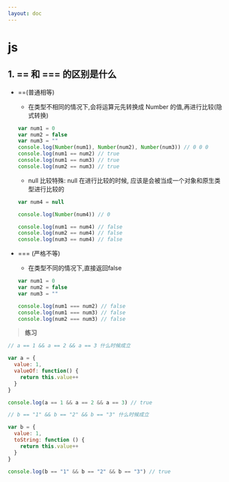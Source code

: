 ```yaml
---
layout: doc
---
```


# js


## 1. == 和 === 的区别是什么

  - ==(普通相等) 
  
    - 在类型不相同的情况下,会将运算元先转换成 Number 的值,再进行比较(隐式转换)
    
    ```js
    var num1 = 0
    var num2 = false
    var num3 = ""
    console.log(Number(num1), Number(num2), Number(num3)) // 0 0 0
    console.log(num1 == num2) // true
    console.log(num1 == num3) // true
    console.log(num2 == num3) // true
    ```
    - null ⽐较特殊: null 在进⾏⽐较的时候, 应该是会被当成⼀个对象和原⽣类型进⾏⽐较的

    ```js
    var num4 = null

    console.log(Number(num4)) // 0

    console.log(num1 == num4) // false
    console.log(num2 == num4) // false
    console.log(num3 == num4) // false
    ```

  - === (严格不等)
  
    - 在类型不同的情况下,直接返回false

    ```js
    var num1 = 0
    var num2 = false
    var num3 = ""

    console.log(num1 === num2) // false
    console.log(num1 === num3) // false
    console.log(num2 === num3) // false
    ```
  
  > **练习**

  ```js
  // a == 1 && a == 2 && a == 3 什么时候成立

  var a = {
    value: 1,
    valueOf: function() {
      return this.value++
    }
  }

  console.log(a == 1 && a == 2 && a == 3) // true

  // b == "1" && b == "2" && b == "3" 什么时候成立

  var b = {
    value: 1,
    toString: function () {
      return this.value++
    }
  }

  console.log(b == "1" && b == "2" && b == "3") // true
  ```